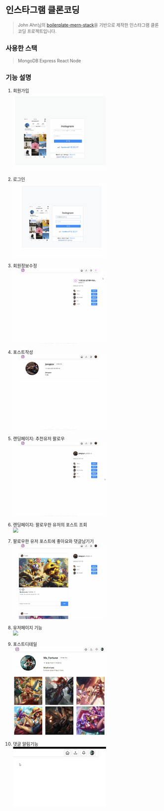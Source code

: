 # 인스타그램 클론코딩

> John Ahn님의 [boilerplate-mern-stack](https://github.com/jaewonhimnae/boilerplate-mern-stack)을 기반으로 제작한 인스타그램 클론코딩 프로젝트입니다.

## 사용한 스택

> MongoDB
> Express
> React
> Node

## 기능 설명

1. 회원가입
   <br/>
   <img style="width: 300px;" src="./client/src/gifs/1.gif">

2. 로그인
   <br/>
   <img style="width: 300px;" src="./client/src/gifs/2.gif">

3. 회원정보수정
   <br/>
   <img style="width: 300px;" src="./client/src/gifs/3.gif">

4. 포스트작성
   <br/>
   <img style="width: 300px;" src="./client/src/gifs/4.gif">

5. 랜딩페이지: 추천유저 팔로우
   <br/>
   <img style="width: 300px;" src="./client/src/gifs/5.gif">

6. 랜딩페이지: 팔로우한 유저의 포스트 조회
   <br/>
   <img style="width: 300px;" src="./client/src/gifs/5-1.gif">

7. 팔로우한 유저 포스트에 좋아요와 댓글남기기
   <br/>
   <img style="width: 300px;" src="./client/src/gifs/5-2.gif">

8. 유저페이지 기능
   <br/>
   <img style="width: 300px;" src="./client/src/gifs/6.gif">

9. 포스트디테일
   <br/>
   <img style="width: 300px;" src="./client/src/gifs/7.gif">

10. 댓글 알림기능
    <br/>
    <img style="width: 300px;" src="./client/src/gifs/8.gif">
